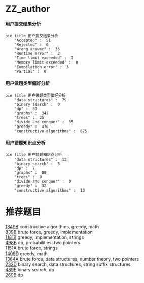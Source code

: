 # ZZ_author

<!-- tabs:start -->



#### **用户提交结果分析**

```mermaid
pie title 用户提交结果分析
    "Accepted" :  51
    "Rejected" :  0
    "Wrong answer" :  36
    "Runtime error" :  2
    "Time limit exceeded" :  7
    "Memory limit exceeded" :  0
    "Compilation error" :  3
    "Partial" :  0
```

#### **用户做题类型偏好分析**

```mermaid
pie title 用户做题类型偏好分析
    "data structures" :  79
    "binary search" :  0
    "dp" :  39
    "graphs" :  342
    "trees" :  25
    "divide and conquer" :  35
    "greedy" :  470
    "constructive algorithms" :  675
```
#### **用户错题知识点分析**

```mermaid
pie title 用户错题知识点分析
    "data structures" :  12
    "binary search" :  5
    "dp" :  7
    "graphs" :  00
    "trees" :  0
    "divide and conquer" :  0
    "greedy" :  32
    "constructive algorithms" :  13
```



<!-- tabs:end -->
# 推荐题目
[1349B](https://codeforces.com/contest/1349/problem/B)		constructive algorithms,
                        greedy,
                        math		  
[839B](https://codeforces.com/contest/839/problem/B)		brute force,
                        greedy,
                        implementation		  
[1181B](https://codeforces.com/contest/1181/problem/B)		greedy,
                        implementation,
                        strings		  
[498B](https://codeforces.com/contest/498/problem/B)		dp,
                        probabilities,
                        two pointers		  
[1151A](https://codeforces.com/contest/1151/problem/A)		brute force,
                        strings		  
[1409D](https://codeforces.com/contest/1409/problem/D)		greedy,
                        math		  
[1364A](https://codeforces.com/contest/1364/problem/A)		brute force,
                        data structures,
                        number theory,
                        two pointers		  
[232D](https://codeforces.com/contest/232/problem/D)		binary search,
                        data structures,
                        string suffix structures		  
[489E](https://codeforces.com/contest/489/problem/E)		binary search,
                        dp		  
[269B](https://codeforces.com/contest/269/problem/B)		dp		  
